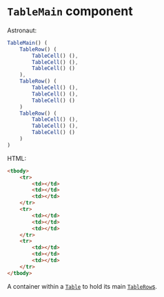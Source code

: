 # `TableMain` component
Astronaut:
```javascript
TableMain() (
    TableRow() (
        TableCell() (),
        TableCell() (),
        TableCell() ()
    ),
    TableRow() (
        TableCell() (),
        TableCell() (),
        TableCell() ()
    )
    TableRow() (
        TableCell() (),
        TableCell() (),
        TableCell() ()
    )
)
```

HTML:
```html
<tbody>
    <tr>
        <td></td>
        <td></td>
        <td></td>
    </tr>
    <tr>
        <td></td>
        <td></td>
        <td></td>
    </tr>
    <tr>
        <td></td>
        <td></td>
        <td></td>
    </tr>
</tbody>
```

A container within a [`Table`](reference/components/table.md) to hold its main [`TableRow`s](reference/components/tablerow.md).